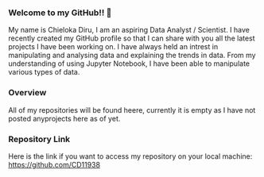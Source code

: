 ### Welcome to my GitHub!! 👋

My name is Chieloka Diru, I am an aspiring Data Analyst / Scientist. I have recently created my GitHub profile so that I can share with you all the latest projects I have been working on. I have always held an intrest in manipulating and analysing data and explaining the trends in data. From my understanding of using Jupyter Notebook, I have been able to manipulate various types of data.

### Overview 


All of my repositories will be found heere, currently it is empty as I have not posted anyprojects here as of yet.


### Repository Link
Here is the link if you want to access my repository on your local machine: https://github.com/CD11938




<!--
**CD11938/CD11938** is a ✨ _special_ ✨ repository because its `README.md` (this file) appears on your GitHub profile.

Here are some ideas to get you started:

- 🔭 I’m currently working on ...
- 🌱 I’m currently learning ...
- 👯 I’m looking to collaborate on ...
- 🤔 I’m looking for help with ...
- 💬 Ask me about ...
- 📫 How to reach me: ...
- 😄 Pronouns: ...
- ⚡ Fun fact: ...
-->
